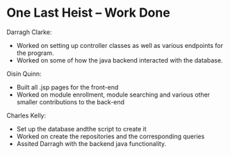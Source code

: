 # One Last Heist – Work Done

Darragh Clarke:
* Worked on setting up controller classes as well as various endpoints for the program. 
* Worked on some of how the java backend interacted with the database.

Oisín Quinn:
* Built all .jsp pages for the front-end
* Worked on module enrollment, module searching and various other smaller contributions to the back-end

Charles Kelly: 
* Set up the database andthe script to create it
* Worked on create the repositories and the corresponding queries
* Assited Darragh with the backend java functionality.